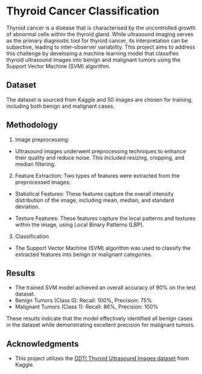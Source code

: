 # Thyroid Cancer Classification

Thyroid cancer is a disease that is characterised by the uncontrolled growth of abnormal cells within the thyroid gland. While ultrasound imaging serves as the primary diagnostic tool for thyroid cancer, its interpretation can be subjective, leading to inter-observer variability. This project aims to address this challenge by developing a machine learning model that classifies thyroid ultrasound images into benign and malignant tumors using the Support Vector Machine (SVM) algorithm.

## Dataset

The dataset is sourced from Kaggle and 50 images are chosen for training, including both benign and malignant cases.


## Methodology

1. Image preprocessing:
- Ultrasound images underwent preprocessing techniques to enhance their quality and reduce noise. This included resizing, cropping, and median filtering.

2. Feature Extraction:
Two types of features were extracted from the preprocessed images:
- Statistical Features: These features capture the overall intensity distribution of the image, including mean, median, and standard deviation.

- Texture Features: These features capture the local patterns and textures within the image, using Local Binary Patterns (LBP).

3. Classification
- The Support Vector Machine (SVM) algorithm was used to classify the extracted features into benign or malignant categories. 

## Results

- The trained SVM model achieved an overall accuracy of 90% on the test dataset.
- Benign Tumors (Class 0): Recall: 100%, Precision: 75%
- Malignant Tumors (Class 1): Recall: 86%, Precision: 100%

These results indicate that the model effectively identified all benign cases in the dataset while demonstrating excellent precision for malignant tumors.


## Acknowledgments

- This project utilizes the [DDTI Thyroid Ultrasound Images dataset](https://www.kaggle.com/dasmehdixtr/ddti-thyroid-ultrasound-images?select=100.xml) from Kaggle.
